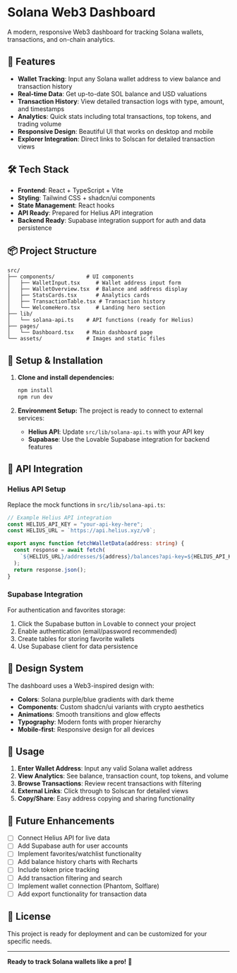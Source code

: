 # Solana Web3 Dashboard

A modern, responsive Web3 dashboard for tracking Solana wallets, transactions, and on-chain analytics.

## 🚀 Features

- **Wallet Tracking**: Input any Solana wallet address to view balance and transaction history
- **Real-time Data**: Get up-to-date SOL balance and USD valuations  
- **Transaction History**: View detailed transaction logs with type, amount, and timestamps
- **Analytics**: Quick stats including total transactions, top tokens, and trading volume
- **Responsive Design**: Beautiful UI that works on desktop and mobile
- **Explorer Integration**: Direct links to Solscan for detailed transaction views

## 🛠️ Tech Stack

- **Frontend**: React + TypeScript + Vite
- **Styling**: Tailwind CSS + shadcn/ui components
- **State Management**: React hooks
- **API Ready**: Prepared for Helius API integration
- **Backend Ready**: Supabase integration support for auth and data persistence

## 📦 Project Structure

```
src/
├── components/          # UI components
│   ├── WalletInput.tsx     # Wallet address input form
│   ├── WalletOverview.tsx  # Balance and address display
│   ├── StatsCards.tsx      # Analytics cards
│   ├── TransactionTable.tsx # Transaction history
│   └── WelcomeHero.tsx     # Landing hero section
├── lib/
│   └── solana-api.ts    # API functions (ready for Helius)
├── pages/
│   └── Dashboard.tsx    # Main dashboard page
└── assets/              # Images and static files
```

## 🔧 Setup & Installation

1. **Clone and install dependencies:**
   ```bash
   npm install
   npm run dev
   ```

2. **Environment Setup:**
   The project is ready to connect to external services:
   
   - **Helius API**: Update `src/lib/solana-api.ts` with your API key
   - **Supabase**: Use the Lovable Supabase integration for backend features

## 🔌 API Integration

### Helius API Setup
Replace the mock functions in `src/lib/solana-api.ts`:

```typescript
// Example Helius API integration
const HELIUS_API_KEY = "your-api-key-here";
const HELIUS_URL = `https://api.helius.xyz/v0`;

export async function fetchWalletData(address: string) {
  const response = await fetch(
    `${HELIUS_URL}/addresses/${address}/balances?api-key=${HELIUS_API_KEY}`
  );
  return response.json();
}
```

### Supabase Integration
For authentication and favorites storage:

1. Click the Supabase button in Lovable to connect your project
2. Enable authentication (email/password recommended)  
3. Create tables for storing favorite wallets
4. Use Supabase client for data persistence

## 🎨 Design System

The dashboard uses a Web3-inspired design with:
- **Colors**: Solana purple/blue gradients with dark theme
- **Components**: Custom shadcn/ui variants with crypto aesthetics  
- **Animations**: Smooth transitions and glow effects
- **Typography**: Modern fonts with proper hierarchy
- **Mobile-first**: Responsive design for all devices

## 📱 Usage

1. **Enter Wallet Address**: Input any valid Solana wallet address
2. **View Analytics**: See balance, transaction count, top tokens, and volume
3. **Browse Transactions**: Review recent transactions with filtering
4. **External Links**: Click through to Solscan for detailed views
5. **Copy/Share**: Easy address copying and sharing functionality

## 🔮 Future Enhancements

- [ ] Connect Helius API for live data
- [ ] Add Supabase auth for user accounts  
- [ ] Implement favorites/watchlist functionality
- [ ] Add balance history charts with Recharts
- [ ] Include token price tracking
- [ ] Add transaction filtering and search
- [ ] Implement wallet connection (Phantom, Solflare)
- [ ] Add export functionality for transaction data

## 📄 License

This project is ready for deployment and can be customized for your specific needs.

---

**Ready to track Solana wallets like a pro!** 🌟